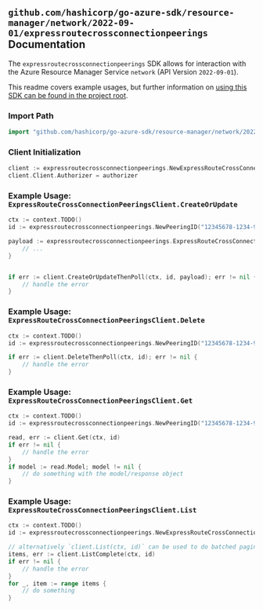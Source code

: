 
## `github.com/hashicorp/go-azure-sdk/resource-manager/network/2022-09-01/expressroutecrossconnectionpeerings` Documentation

The `expressroutecrossconnectionpeerings` SDK allows for interaction with the Azure Resource Manager Service `network` (API Version `2022-09-01`).

This readme covers example usages, but further information on [using this SDK can be found in the project root](https://github.com/hashicorp/go-azure-sdk/tree/main/docs).

### Import Path

```go
import "github.com/hashicorp/go-azure-sdk/resource-manager/network/2022-09-01/expressroutecrossconnectionpeerings"
```


### Client Initialization

```go
client := expressroutecrossconnectionpeerings.NewExpressRouteCrossConnectionPeeringsClientWithBaseURI("https://management.azure.com")
client.Client.Authorizer = authorizer
```


### Example Usage: `ExpressRouteCrossConnectionPeeringsClient.CreateOrUpdate`

```go
ctx := context.TODO()
id := expressroutecrossconnectionpeerings.NewPeeringID("12345678-1234-9876-4563-123456789012", "example-resource-group", "expressRouteCrossConnectionValue", "peeringValue")

payload := expressroutecrossconnectionpeerings.ExpressRouteCrossConnectionPeering{
	// ...
}


if err := client.CreateOrUpdateThenPoll(ctx, id, payload); err != nil {
	// handle the error
}
```


### Example Usage: `ExpressRouteCrossConnectionPeeringsClient.Delete`

```go
ctx := context.TODO()
id := expressroutecrossconnectionpeerings.NewPeeringID("12345678-1234-9876-4563-123456789012", "example-resource-group", "expressRouteCrossConnectionValue", "peeringValue")

if err := client.DeleteThenPoll(ctx, id); err != nil {
	// handle the error
}
```


### Example Usage: `ExpressRouteCrossConnectionPeeringsClient.Get`

```go
ctx := context.TODO()
id := expressroutecrossconnectionpeerings.NewPeeringID("12345678-1234-9876-4563-123456789012", "example-resource-group", "expressRouteCrossConnectionValue", "peeringValue")

read, err := client.Get(ctx, id)
if err != nil {
	// handle the error
}
if model := read.Model; model != nil {
	// do something with the model/response object
}
```


### Example Usage: `ExpressRouteCrossConnectionPeeringsClient.List`

```go
ctx := context.TODO()
id := expressroutecrossconnectionpeerings.NewExpressRouteCrossConnectionID("12345678-1234-9876-4563-123456789012", "example-resource-group", "expressRouteCrossConnectionValue")

// alternatively `client.List(ctx, id)` can be used to do batched pagination
items, err := client.ListComplete(ctx, id)
if err != nil {
	// handle the error
}
for _, item := range items {
	// do something
}
```
